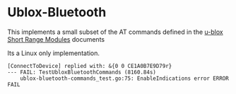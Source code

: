 # Ublox-Bluetooth

This implements a small subset of the AT commands defined in the [u-blox Short Range Modules](https://www.u-blox.com/sites/default/files/u-blox-SHO_ATCommands_%28UBX-14044127%29.pdf) documents

Its a Linux only implementation.

```
[ConnectToDevice] replied with: &{0 0 CE1A0B7E9D79r}
--- FAIL: TestUbloxBluetoothCommands (8160.84s)
    ublox-bluetooth-commands_test.go:75: EnableIndications error ERROR
FAIL

```